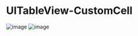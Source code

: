 # UITableView-CustomCell

![image](https://user-images.githubusercontent.com/107930591/226120668-aef454da-ae89-4834-af3f-7b9b125dad39.png)
![image](https://user-images.githubusercontent.com/107930591/226120683-cc42af20-c28a-4dea-92d1-ead6a38cf8bf.png)


